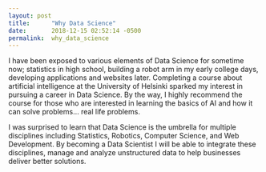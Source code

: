 ```yaml
---
layout: post
title:      "Why Data Science"
date:       2018-12-15 02:52:14 -0500
permalink:  why_data_science
---
```


I have been exposed to various elements of Data Science for sometime now; statistics in high school, building a robot arm in my early college days, developing applications and websites later.  Completing a course about artificial intelligence at  the University of Helsinki  sparked my interest in pursuing a career in Data Science. By the way, I highly recommend the course for those who are interested in learning the basics of AI and how it can solve problems… real life problems.

I was surprised to learn that Data Science is the umbrella for multiple disciplines including Statistics, Robotics, Computer Science, and Web Development.
By becoming a Data Scientist I will be able to integrate these disciplines, manage and analyze unstructured data to help businesses deliver better solutions.
